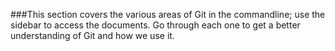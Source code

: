 ###This section covers the various areas of Git in the commandline; use the sidebar to access the documents. Go through each one to get a better understanding of Git and how we use it. 
